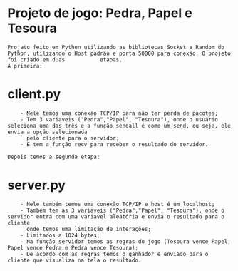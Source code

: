 # Projeto de jogo: Pedra, Papel e Tesoura

    Projeto feito em Python utilizando as bibliotecas Socket e Random do Python, utilizando o Host padrão e porta 50000 para conexão. O projeto foi criado em duas           etapas. 
    A primeira:
    
# client.py
       
        - Nele temos uma conexão TCP/IP para não ter perda de pacotes;
        - Tem 3 variaveis ("Pedra","Papel", "Tesoura"), onde o usuário seleciona uma das três e a função sendall é como um send, ou seja, ele envia a opção selecionada
          pelo cliente para o servidor;
        - E tem a função recv para receber o resultado do servidor.

    Depois temos a segunda etapa:
    
# server.py
        
        - Nele também temos uma conexão TCP/IP e host é um localhost;
        - Também tem as 3 variaveis ("Pedra","Papel", "Tesoura"), onde o servidor entra com uma variavel aleatória e envia o resultado para o cliente 
          onde temos uma limitação de interações;
        - Limitados a 1024 bytes;
        - Na função servidor temos as regras do jogo (Tesoura vence Papel, Papel vence Pedra e Pedra vence Tesoura);
        - De acordo com as regras temos o ganhador e enviado para o cliente que visualiza na tela o resultado.

        
